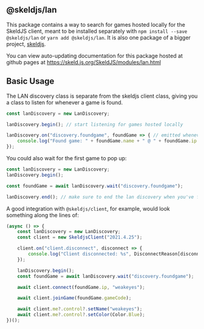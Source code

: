## @skeldjs/lan

This package contains a way to search for games hosted locally for the SkeldJS client, meant to be installed separately with `npm install --save @skeldjs/lan` or `yarn add @skeldjs/lan`. It is also one package of a bigger project, [skeldjs](https://github.com/skeldjs/SkeldJS).

You can view auto-updating documentation for this package hosted at github pages at https://skeld.js.org/SkeldJS/modules/lan.html

## Basic Usage

The LAN discovery class is separate from the skeldjs client class, giving you a class to listen for whenever a game is found.

```ts
const lanDiscovery = new LanDiscovery;

lanDiscovery.begin(); // start listening for games hosted locally

lanDiscovery.on("discovery.foundgame", foundGame => { // emitted whenever a game is found
    console.log("Found game: " + foundGame.name + " @ " + foundGame.ip + ":" + foundGame.port);
});
```

You could also wait for the first game to pop up:

```ts
const lanDiscovery = new LanDiscovery;
lanDiscovery.begin();

const foundGame = await lanDiscovery.wait("discovery.foundgame");

lanDiscovery.end(); // make sure to end the lan discovery when you've finished with it
```

A good integration with `@skeldjs/client`, for example, would look something along the lines of:
```ts
(async () => {
    const lanDiscovery = new LanDiscovery;
    const client = new SkeldjsClient("2021.4.25");

    client.on("client.disconnect", disconnect => {
        console.log("Client disconnected: %s", DisconnectReason[disconnect.reason]);
    });

    lanDiscovery.begin();
    const foundGame = await lanDiscovery.wait("discovery.foundgame");

    await client.connect(foundGame.ip, "weakeyes");

    await client.joinGame(foundGame.gameCode);

    await client.me?.control?.setName("weakeyes");
    await client.me?.control?.setColor(Color.Blue);
})();
```
